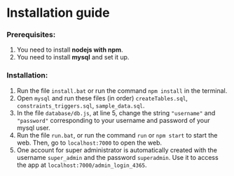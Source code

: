 # Installation guide
### Prerequisites:
  1. You need to install **nodejs with npm**.
  2. You need to install **mysql** and set it up.
  
### Installation:
  1. Run the file `install.bat` or run the command `npm install` in the terminal.
  2. Open `mysql` and run these files (in order) `createTables.sql`, `constraints_triggers.sql`, `sample_data.sql`.
  3. In the file `database/db.js`, at line 5, change the string `"username"` and `"password"` corresponding to your username and password of your mysql user.
  4. Run the file `run.bat`, or run the command `run` or `npm start` to start the web. Then, go to `localhost:7000` to open the web.
  5. One account for super administrator is automatically created with the username `super_admin` and the password `superadmin`. Use it to access the app at `localhost:7000/admin_login_4365`.
